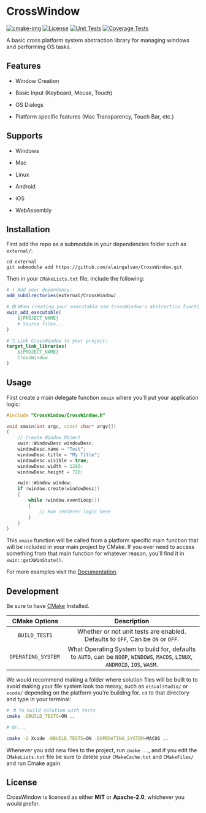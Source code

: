 # CrossWindow

[![cmake-img]][cmake-url]
[![License][license-img]][license-url]
[![Unit Tests][travis-img]][travis-url]
[![Coverage Tests][codecov-img]][codecov-url]

A basic cross platform system abstraction library for managing windows and performing OS tasks. 

## Features

- Window Creation

- Basic Input (Keyboard, Mouse, Touch)

- OS Dialogs

- Platform specific features (Mac Transparency, Touch Bar, etc.)

## Supports

- Windows

- Mac

- Linux

- Android

- iOS

- WebAssembly

## Installation

First add the repo as a submodule in your dependencies folder such as `external/`:

```
cd external
git submodule add https://github.com/alaingalvan/CrossWindow.git
```

Then in your `CMakeLists.txt` file, include the following:

```cmake
# ⬇ Add your dependency:
add_subdirectories(external/CrossWindow)

# ❎ When creating your executable use CrossWindow's abstraction function:
xwin_add_executable(
    ${PROJECT_NAME}
    # Source files...
)

# 🔗 Link CrossWindow to your project:
target_link_libraries(
    ${PROJECT_NAME}
    CrossWindow
)
```

## Usage

First create a main delegate function `xmain` where you'll put your application logic:

```cpp
#include "CrossWindow/CrossWindow.h"

void xmain(int argc, const char* argv[])
{
    // Create Window Object
    xwin::WindowDesc windowDesc;
    windowDesc.name = "Test";
    windowDesc.title = "My Title";
    windowDesc.visible = true;
    windowDesc.width = 1280;
    windowDesc.height = 720;

    xwin::Window window;
    if (window.create(windowDesc))
    {
        while (window.eventLoop())
        {
            // Run renderer logic here
        }
    }
}
```

This `xmain` function will be called from a platform specific main function that will be included in your main project by CMake. If you ever need to access something from that main function for whatever reason, you'll find it in `xwin::getXWinState()`.

For more examples visit the [Documentation](/docs).

## Development

Be sure to have [CMake](https://cmake.org) Installed.

| CMake Options | Description |
|:-------------:|:-----------:|
| `BUILD_TESTS` | Whether or not unit tests are enabled. Defaults to `OFF`, Can be `ON` or `OFF`. |
| `OPERATING_SYSTEM ` | What Operating System to build for, defaults to `AUTO`, can be `NOOP`, `WINDOWS`, `MACOS`, `LINUX`, `ANDROID`, `IOS`, `WASM`.  |

We would recommend making a folder where solution files will be built to to avoid making your file system look too messy, such as `visualstudio/` or `xcode/` depending on the platform you're building for. `cd` to that directory and type in your terminal:

```bash
# ⚗️ To build solution with tests
cmake -DBUILD_TESTS=ON ..

# Or...

cmake -G Xcode -DBUILD_TESTS=ON -DOPERATING_SYSTEM=MACOS ..
```

Whenever you add new files to the project, run `cmake ..`, and if you edit the `CMakeLists.txt` file be sure to delete your `CMakeCache.txt` and `CMakeFiles/` and run Cmake again.

## License

CrossWindow is licensed as either **MIT** or **Apache-2.0**, whichever you would prefer.

[cmake-img]: https://img.shields.io/badge/cmake-3.9-1f9948.svg?style=flat-square
[cmake-url]: https://cmake.org/
[license-img]: https://img.shields.io/:license-©-blue.svg?style=flat-square
[license-url]: https://opensource.org/licenses/MIT
[travis-img]: https://img.shields.io/travis/alaingalvan/crosswindow.svg?style=flat-square
[travis-url]: https://travis-ci.org/alaingalvan/crosswindow
[codecov-img]:https://img.shields.io/codecov/c/github/alaingalvan/crosswindow.svg?style=flat-square
[codecov-url]: https://codecov.io/gh/alaingalvan/crosswindow